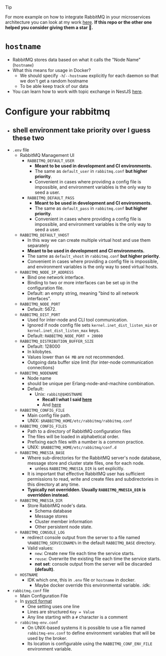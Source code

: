 > [!TIP]
>
> For more example on how to integrate RabbitMQ in your microservices architecture you can look at my work [here](https://github.com/kasir-barati/nestjs-materials/tree/main/microservices). **If this repo or the other one helped you consider giving them a star :star_struck:.**

# `hostname`

- RabbitMQ stores data based on what it calls the "Node Name" (`hostname`)
- What this means for usage in Docker?
  - We should specify `-h`/`--hostname` explicitly for each daemon so that we don't get a random hostname
  - To be able keep track of our data
- You can learn how to work with topic exchange in NestJS [here](./topic-nestjs/).

# Configure your rabbitmq

- ## shell environment take priority over I guess these two
- `.env` file
  - RabbitMQ Management UI
    - `RABBITMQ_DEFAULT_USER`
      - **Meant to be used in development and CI environments.**
      - The same as `default_user` in `rabbitmq.conf` **but higher priority**.
      - Convenient in cases where providing a config file is impossible, and environment variables is the only way to seed a user.
    - `RABBITMQ_DEFAULT_PASS`
      - **Meant to be used in development and CI environments.**
      - The same as `default_pass` in `rabbitmq.conf` **but higher priority**.
      - Convenient in cases where providing a config file is impossible, and environment variables is the only way to seed a user.
  - `RABBITMQ_DEFAULT_VHOST`
    - In this way we can create multiple virtual host and use them separately
    - **Meant to be used in development and CI environments.**
    - The same as `default_vhost` in `rabbitmq.conf` **but higher priority**.
    - Convenient in cases where providing a config file is impossible, and environment variables is the only way to seed virtual hosts.
  - `RABBITMQ_NODE_IP_ADDRESS`
    - Bind one network interface.
    - Binding to two or more interfaces can be set up in the configuration file.
    - Default: an empty string, meaning "bind to all network interfaces".
  - `RABBITMQ_NODE_PORT`
    - Default: 5672.
  - `RABBITMQ_DIST_PORT`
    - Used for inter-node and CLI tool communication.
    - Ignored if node config file sets `kernel.inet_dist_listen_min` or `kernel.inet_dist_listen_max` keys.
    - Default: `RABBITMQ_NODE_PORT + 20000`
  - `RABBITMQ_DISTRIBUTION_BUFFER_SIZE`
    - Default: 128000
    - In kilobytes.
    - Values lower than `64 MB` are not recommended.
    - Outgoing data buffer size limit (for inter-node communication connections)
  - `RABBITMQ_NODENAME`
    - Node name
    - should be unique per Erlang-node-and-machine combination.
    - Default:
      - Unix: `rabbit@$HOSTNAME`
        - **Recall I what I said [here](#hostname)**
        - And [here](#shell-environment-take-priority-over-i-guess-these-two)
  - `RABBITMQ_CONFIG_FILE`
    - Main config file path.
    - UNIX: `$RABBITMQ_HOME/etc/rabbitmq/rabbitmq.conf`
  - `RABBITMQ_CONFIG_FILES`
    - Path to a directory of RabbitMQ configuration files
    - The files will be loaded in alphabetical order.
    - Prefixing each files with a number is a common practice.
    - UNIX: `$RABBITMQ_HOME/etc/rabbitmq/conf.d`
  - `RABBITMQ_MNESIA_BASE`
    - Where sub-directories for the RabbitMQ server's node database, message store and cluster state files, one for each node.
      - unless `RABBITMQ_MNESIA_DIR` is set explicitly.
    - It is important that effective RabbitMQ user has sufficient permissions to read, write and create files and subdirectories in this directory at any time.
    - **Typically not overridden. Usually `RABBITMQ_MNESIA_DIR` is overridden instead.**
  - `RABBITMQ_MNESIA_DIR`
    - Store RabbitMQ node's data.
      - Schema database
      - Message stores
      - Cluster member information
      - Other persistent node state.
  - `RABBITMQ_CONSOLE_LOG `
    - redirect console output from the server to a file named `%RABBITMQ_SERVICENAME%` in the default `RABBITMQ_BASE` directory.
    - Valid values:
      - `new`: Create new file each time the service starts.
      - `reuse`: Overwrite the existing file each time the service starts.
      - **not set**: console output from the server will be discarded **(default)**.
  - `HOSTNAME`
    - IDK which one, this in `.env` file or `hostname` in docker.
      - Maybe docker override this environmental variable. :idk:
- `rabbitmq.conf` file
  - Main Configuration File
  - In [sysctl format](https://github.com/basho/cuttlefish/wiki/Cuttlefish-for-Application-Users)
    - One setting uses one line
    - Lines are structured `Key = Value`
    - Any line starting with a `#` character is a comment
  - `rabbitmq-env.conf`
    - On UNIX-based systems it is possible to use a file named `rabbitmq-env.conf` to define environment variables that will be used by the broker.
    - Its location is configurable using the `RABBITMQ_CONF_ENV_FILE` environment variable.
